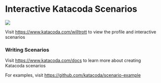 # Interactive Katacoda Scenarios

[![](http://shields.katacoda.com/katacoda/willtrott/count.svg)](https://www.katacoda.com/willtrott "Get your profile on Katacoda.com")

Visit https://www.katacoda.com/willtrott to view the profile and interactive scenarios

### Writing Scenarios
Visit https://www.katacoda.com/docs to learn more about creating Katacoda scenarios

For examples, visit https://github.com/katacoda/scenario-example
